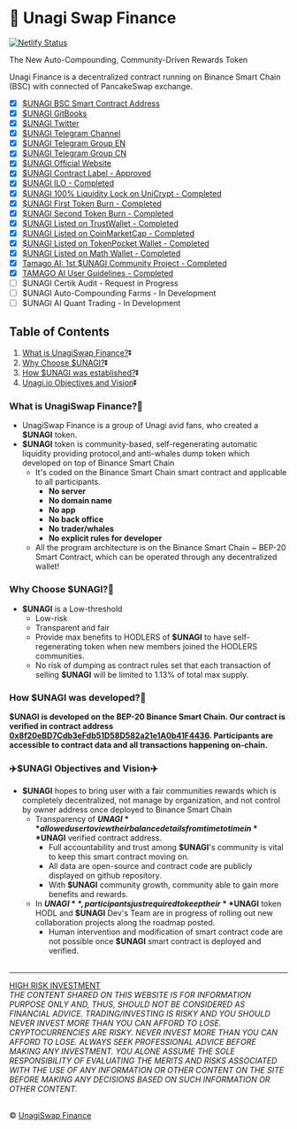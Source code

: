 # 🍣 Unagi Swap Finance

[![Netlify Status](https://api.netlify.com/api/v1/badges/54430d71-b8af-421f-9933-1a3a48bce6d0/deploy-status)](https://app.netlify.com/sites/unagiswap/deploys)

The New Auto-Compounding, Community-Driven Rewards Token

Unagi Finance is a decentralized contract running on Binance Smart Chain (BSC) with connected of PancakeSwap exchange.

- [x] [$UNAGI BSC Smart Contract Address](https://bscscan.com/token/0x8f20eBD7Cdb3eFdb51D58D582a21e1A0b41F4436)
- [x] [$UNAGI GitBooks](https://docs.unagiswap.finance/)
- [x] [$UNAGI Twitter](https://twitter.com/unagiswap)
- [x] [$UNAGI Telegram Channel](https://t.me/unagiSwapFinance_announcement)
- [x] [$UNAGI Telegram Group EN](https://t.me/unagifinanceEN)
- [x] [$UNAGI Telegram Group CN](https://t.me/unagifinanceCN)
- [x] [$UNAGI Official Website](https://www.unagiswap.finance/)
- [x] [$UNAGI Contract Label - Approved](https://bscscan.com/token/0x8f20ebd7cdb3efdb51d58d582a21e1a0b41f4436)
- [x] [$UNAGI ILO - Completed](https://exchange.pancakeswap.finance/#/swap?outputCurrency=0x8f20eBD7Cdb3eFdb51D58D582a21e1A0b41F4436)
- [x] [$UNAGI 100% Liquidity Lock on UniCrypt - Completed](https://www.unicrypt.network/amm/pancakev2/pair/0x59687015e2F91c0538EE8984405c813B05ba4E27)
- [x] [$UNAGI First Token Burn - Completed](https://bscscan.com/tx/0xac968681782ab698dcf8eb8a50d9482d2acc8babdcd005b12401c838d441704a)
- [x] [$UNAGI Second Token Burn - Completed](https://bscscan.com/tx/0xf9d4a47758643d59960c9d66f17199e84ea9721580f15d1fdccd5b8109beb2b4)
- [x] [$UNAGI Listed on TrustWallet - Completed](https://twitter.com/unagiswap/status/1390997731158630405)
- [x] [$UNAGI Listed on CoinMarketCap - Completed](https://coinmarketcap.com/currencies/unagiswap-finance/)
- [x] [$UNAGI Listed on TokenPocket Wallet - Completed](https://unagiswapfinance.medium.com/we-are-on-token-pocket-b3d46614a929)
- [x] [$UNAGI Listed on Math Wallet - Completed](https://unagiswapfinance.medium.com/we-are-now-on-math-wallet-7feb5124f545)
- [x] [Tamago AI: 1st $UNAGI Community Project - Completed](https://unagiswapfinance.medium.com/tamago-ai-1st-unagi-community-project-37a96ce4013a)
- [x] [TAMAGO AI User Guidelines - Completed](https://firebasestorage.googleapis.com/v0/b/gitbook-28427.appspot.com/o/assets%2F-MZ6wZxjevrzDxOXl1yt%2F-Mb1UYJuC8h386Hoi3YD%2F-Mb1UfEHAJKOtPT4CypD%2FTamago%20Tutorial%20%E6%95%99%E7%A8%8B.pdf?alt=media&token=9b6c61fb-3b32-4e2f-acfb-b2d8f75d366a) 
- [ ] $UNAGI Certik Audit - Request in Progress
- [ ] $UNAGI Auto-Compounding Farms - In Development
- [ ] $UNAGI AI Quant Trading - In Development

## Table of Contents
1. [What is UnagiSwap Finance?](#What--Unagi):arrow_double_down:
2. [Why Choose $UNAGI?](#Why--Unagi):arrow_double_down:
3. [How $UNAGI was established?](#How--Unagi):arrow_double_down:
4. [Unagi.io Objectives and Vision](#Unagi--ObjectivesVision):arrow_double_down:

### What is UnagiSwap Finance?:volcano:
<a name="What--Unagi"></a>
* UnagiSwap Finance is a group of Unagi avid fans, who created a **$UNAGI** token.
* **$UNAGI** token is community-based, self-regenerating automatic liquidity providing protocol,and anti-whales dump token which developed on top of Binance Smart Chain  
   * It's coded on the Binance Smart Chain smart contract and applicable to all participants.
      * __No server__
      * __No domain name__
      * __No app__
      * __No back office__
      * __No trader/whales__
      * __No explicit rules for developer__
   * All the program architecture is on the Binance Smart Chain ~ BEP-20 Smart Contract, which can be operated through any decentralized wallet!

### Why Choose $UNAGI?:muscle:
<a name="Why--Unagi"></a>
  * **$UNAGI** is a Low-threshold
      * Low-risk
      * Transparent and fair
      * Provide max benefits to HODLERS of **$UNAGI** to have self-regenerating token when new members joined the HODLERS communities.
      * No risk of dumping as contract rules set that each transaction of selling **$UNAGI** will be limited to 1.13% of total max supply.

### How $UNAGI was developed?:high_brightness:
<a name="How--Unagi"></a>
__**$UNAGI** is developed on the BEP-20 Binance Smart Chain. Our contract is verified in contract address [0x8f20eBD7Cdb3eFdb51D58D582a21e1A0b41F4436](https://bscscan.com/token/0x8f20eBD7Cdb3eFdb51D58D582a21e1A0b41F4436). Participants are accessible to contract data and all transactions happening on-chain.__

### :airplane:$UNAGI Objectives and Vision:airplane:
<a name="Unagi--ObjectivesVision"></a>
- **$UNAGI** hopes to bring user with a fair communities rewards which is completely decentralized, not manage by organization, and not control by owner address once deployed to Binance Smart Chain
  - Transparency of **$UNAGI** allowed user to view their balance details from time to time in **$UNAGI** verified contract address.
    - Full accountability and trust among **$UNAGI**'s community is vital to keep this smart contract moving on.
    - All data are open-source and contract code are publicly displayed on github repository. 
    - With **$UNAGI** community growth, community able to gain more benefits and rewards. 
  - In **$UNAGI**, participants just required to keep their **$UNAGI** token HODL and **$UNAGI** Dev's Team are in progress of rolling out new collaboration projects along the roadmap posted.
      - Human intervention and modification of smart contract code are not possible once **$UNAGI** smart contract is deployed and verified.</br>
      </br>

---
[HIGH RISK INVESTMENT](https://www.unagiswap.finance/)</br>
*THE CONTENT SHARED ON THIS WEBSITE IS FOR INFORMATION PURPOSE ONLY AND, THUS, SHOULD NOT BE CONSIDERED AS FINANCIAL ADVICE. TRADING/INVESTING IS RISKY AND YOU SHOULD NEVER INVEST MORE THAN YOU CAN AFFORD TO LOSE. CRYPTOCURRENCIES ARE RISKY. NEVER INVEST MORE THAN YOU CAN AFFORD TO LOSE. ALWAYS SEEK PROFESSIONAL ADVICE BEFORE MAKING ANY INVESTMENT. YOU ALONE ASSUME THE SOLE RESPONSIBILITY OF EVALUATING THE MERITS AND RISKS ASSOCIATED WITH THE USE OF ANY INFORMATION OR OTHER CONTENT ON THE SITE BEFORE MAKING ANY DECISIONS BASED ON SUCH INFORMATION OR OTHER CONTENT.*</br>
</br>

:copyright: [UnagiSwap Finance](https://www.unagiswap.finance/)
